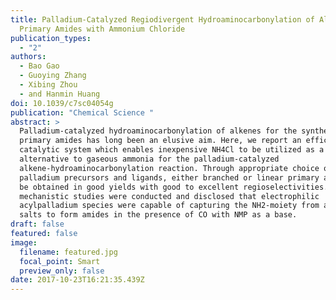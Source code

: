 ```yaml
---
title: Palladium-Catalyzed Regiodivergent Hydroaminocarbonylation of Alkenes to
  Primary Amides with Ammonium Chloride
publication_types:
  - "2"
authors:
  - Bao Gao
  - Guoying Zhang
  - Xibing Zhou
  - and Hanmin Huang
doi: 10.1039/c7sc04054g
publication: "Chemical Science "
abstract: >
  Palladium-catalyzed hydroaminocarbonylation of alkenes for the synthesis of
  primary amides has long been an elusive aim. Here, we report an efficient
  catalytic system which enables inexpensive NH4Cl to be utilized as a practical
  alternative to gaseous ammonia for the palladium-catalyzed
  alkene-hydroaminocarbonylation reaction. Through appropriate choice of the
  palladium precursors and ligands, either branched or linear primary amides can
  be obtained in good yields with good to excellent regioselectivities. Primary
  mechanistic studies were conducted and disclosed that electrophilic
  acylpalladium species were capable of capturing the NH2-moiety from ammonium
  salts to form amides in the presence of CO with NMP as a base.
draft: false
featured: false
image:
  filename: featured.jpg
  focal_point: Smart
  preview_only: false
date: 2017-10-23T16:21:35.439Z
---
```

